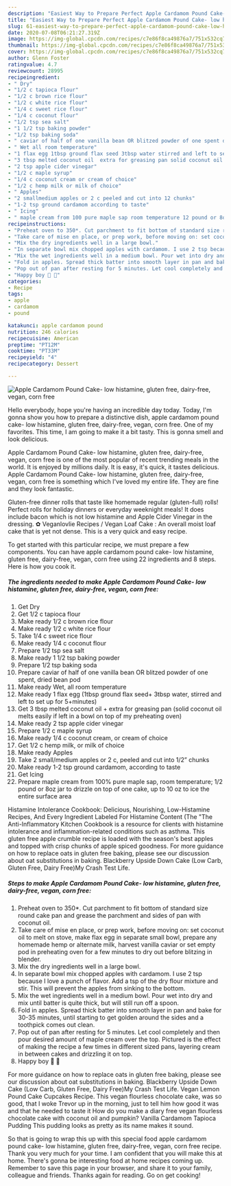 ```yaml
---
description: "Easiest Way to Prepare Perfect Apple Cardamom Pound Cake- low histamine, gluten free, dairy-free, vegan, corn free"
title: "Easiest Way to Prepare Perfect Apple Cardamom Pound Cake- low histamine, gluten free, dairy-free, vegan, corn free"
slug: 61-easiest-way-to-prepare-perfect-apple-cardamom-pound-cake-low-histamine-gluten-free-dairy-free-vegan-corn-free
date: 2020-07-08T06:21:27.319Z
image: https://img-global.cpcdn.com/recipes/c7e86f8ca49876a7/751x532cq70/apple-cardamom-pound-cake-low-histamine-gluten-free-dairy-free-vegan-corn-free-recipe-main-photo.jpg
thumbnail: https://img-global.cpcdn.com/recipes/c7e86f8ca49876a7/751x532cq70/apple-cardamom-pound-cake-low-histamine-gluten-free-dairy-free-vegan-corn-free-recipe-main-photo.jpg
cover: https://img-global.cpcdn.com/recipes/c7e86f8ca49876a7/751x532cq70/apple-cardamom-pound-cake-low-histamine-gluten-free-dairy-free-vegan-corn-free-recipe-main-photo.jpg
author: Glenn Foster
ratingvalue: 4.7
reviewcount: 28995
recipeingredient:
- " Dry"
- "1/2 c tapioca flour"
- "1/2 c brown rice flour"
- "1/2 c white rice flour"
- "1/4 c sweet rice flour"
- "1/4 c coconut flour"
- "1/2 tsp sea salt"
- "1 1/2 tsp baking powder"
- "1/2 tsp baking soda"
- " caviar of half of one vanilla bean OR blitzed powder of one spent dried bean pod"
- " Wet all room temperature"
- "1 flax egg 1tbsp ground flax seed 3tbsp water stirred and left to set up for 5minutes"
- "3 tbsp melted coconut oil  extra for greasing pan solid coconut oil melts easily if left in a bowl on top of my preheating oven"
- "2 tsp apple cider vinegar"
- "1/2 c maple syrup"
- "1/4 c coconut cream or cream of choice"
- "1/2 c hemp milk or milk of choice"
- " Apples"
- "2 smallmedium apples or 2 c peeled and cut into 12 chunks"
- "1-2 tsp ground cardamom according to taste"
- " Icing"
- " maple cream from 100 pure maple sap room temperature 12 pound or 8oz jar to drizzle on top of one cake up to 10 oz to ice the entire surface area"
recipeinstructions:
- "Preheat oven to 350*. Cut parchment to fit bottom of standard size round cake pan and grease the parchment and sides of pan with coconut oil."
- "Take care of mise en place, or prep work, before moving on: set coconut oil to melt on stove, make flax egg in separate small bowl, prepare any homemade hemp or alternate milk, harvest vanilla caviar or set empty pod in preheating oven for a few minutes to dry out before blitzing in blender."
- "Mix the dry ingredients well in a large bowl."
- "In separate bowl mix chopped apples with cardamom. I use 2 tsp because I love a punch of flavor. Add a tsp of the dry flour mixture and stir. This will prevent the apples from sinking to the bottom."
- "Mix the wet ingredients well in a medium bowl. Pour wet into dry and mix until batter is quite thick, but will still run off a spoon."
- "Fold in apples. Spread thick batter into smooth layer in pan and bake for 30-35 minutes, until starting to get golden around the sides and a toothpick comes out clean."
- "Pop out of pan after resting for 5 minutes. Let cool completely and then pour desired amount of maple cream over the top. Pictured is the effect of making the recipe a few times in different sized pans, layering cream in between cakes and drizzling it on top."
- "Happy boy 🍰 🥳"
categories:
- Recipe
tags:
- apple
- cardamom
- pound

katakunci: apple cardamom pound 
nutrition: 246 calories
recipecuisine: American
preptime: "PT12M"
cooktime: "PT33M"
recipeyield: "4"
recipecategory: Dessert

---
```



![Apple Cardamom Pound Cake- low histamine, gluten free, dairy-free, vegan, corn free](https://img-global.cpcdn.com/recipes/c7e86f8ca49876a7/751x532cq70/apple-cardamom-pound-cake-low-histamine-gluten-free-dairy-free-vegan-corn-free-recipe-main-photo.jpg)

Hello everybody, hope you're having an incredible day today. Today, I'm gonna show you how to prepare a distinctive dish, apple cardamom pound cake- low histamine, gluten free, dairy-free, vegan, corn free. One of my favorites. This time, I am going to make it a bit tasty. This is gonna smell and look delicious.

Apple Cardamom Pound Cake- low histamine, gluten free, dairy-free, vegan, corn free is one of the most popular of recent trending meals in the world. It is enjoyed by millions daily. It is easy, it's quick, it tastes delicious. Apple Cardamom Pound Cake- low histamine, gluten free, dairy-free, vegan, corn free is something which I've loved my entire life. They are fine and they look fantastic.

Gluten-free dinner rolls that taste like homemade regular (gluten-full) rolls! Perfect rolls for holiday dinners or everyday weeknight meals! It does include bacon which is not low histamine and Apple Cider Vinegar in the dressing. ✿ Veganlovlie Recipes / Vegan Loaf Cake : An overall moist loaf cake that is yet not dense. This is a very quick and easy recipe.


To get started with this particular recipe, we must prepare a few components. You can have apple cardamom pound cake- low histamine, gluten free, dairy-free, vegan, corn free using 22 ingredients and 8 steps. Here is how you cook it.

<!--inarticleads1-->

##### The ingredients needed to make Apple Cardamom Pound Cake- low histamine, gluten free, dairy-free, vegan, corn free:

1. Get  Dry
1. Get 1/2 c tapioca flour
1. Make ready 1/2 c brown rice flour
1. Make ready 1/2 c white rice flour
1. Take 1/4 c sweet rice flour
1. Make ready 1/4 c coconut flour
1. Prepare 1/2 tsp sea salt
1. Make ready 1 1/2 tsp baking powder
1. Prepare 1/2 tsp baking soda
1. Prepare  caviar of half of one vanilla bean OR blitzed powder of one spent, dried bean pod
1. Make ready  Wet, all room temperature
1. Make ready 1 flax egg (1tbsp ground flax seed+ 3tbsp water, stirred and left to set up for 5+minutes)
1. Get 3 tbsp melted coconut oil + extra for greasing pan (solid coconut oil melts easily if left in a bowl on top of my preheating oven)
1. Make ready 2 tsp apple cider vinegar
1. Prepare 1/2 c maple syrup
1. Make ready 1/4 c coconut cream, or cream of choice
1. Get 1/2 c hemp milk, or milk of choice
1. Make ready  Apples
1. Take 2 small/medium apples or 2 c, peeled and cut into 1/2” chunks
1. Make ready 1-2 tsp ground cardamom, according to taste
1. Get  Icing
1. Prepare  maple cream from 100% pure maple sap, room temperature; 1/2 pound or 8oz jar to drizzle on top of one cake, up to 10 oz to ice the entire surface area


Histamine Intolerance Cookbook: Delicious, Nourishing, Low-Histamine Recipes, And Every Ingredient Labeled For Histamine Content (The &#34;The Anti-Inflammatory Kitchen Cookbook is a resource for clients with histamine intolerance and inflammation-related conditions such as asthma. This gluten free apple crumble recipe is loaded with the season&#39;s best apples and topped with crisp chunks of apple spiced goodness. For more guidance on how to replace oats in gluten free baking, please see our discussion about oat substitutions in baking. Blackberry Upside Down Cake (Low Carb, Gluten Free, Dairy Free)My Crash Test Life. 

<!--inarticleads2-->

##### Steps to make Apple Cardamom Pound Cake- low histamine, gluten free, dairy-free, vegan, corn free:

1. Preheat oven to 350*. Cut parchment to fit bottom of standard size round cake pan and grease the parchment and sides of pan with coconut oil.
1. Take care of mise en place, or prep work, before moving on: set coconut oil to melt on stove, make flax egg in separate small bowl, prepare any homemade hemp or alternate milk, harvest vanilla caviar or set empty pod in preheating oven for a few minutes to dry out before blitzing in blender.
1. Mix the dry ingredients well in a large bowl.
1. In separate bowl mix chopped apples with cardamom. I use 2 tsp because I love a punch of flavor. Add a tsp of the dry flour mixture and stir. This will prevent the apples from sinking to the bottom.
1. Mix the wet ingredients well in a medium bowl. Pour wet into dry and mix until batter is quite thick, but will still run off a spoon.
1. Fold in apples. Spread thick batter into smooth layer in pan and bake for 30-35 minutes, until starting to get golden around the sides and a toothpick comes out clean.
1. Pop out of pan after resting for 5 minutes. Let cool completely and then pour desired amount of maple cream over the top. Pictured is the effect of making the recipe a few times in different sized pans, layering cream in between cakes and drizzling it on top.
1. Happy boy 🍰 🥳


For more guidance on how to replace oats in gluten free baking, please see our discussion about oat substitutions in baking. Blackberry Upside Down Cake (Low Carb, Gluten Free, Dairy Free)My Crash Test Life. Vegan Lemon Pound Cake Cupcakes Recipe. This vegan flourless chocolate cake, was so good, that I woke Trevor up in the morning, just to tell him how good it was and that he needed to taste it How do you make a diary free vegan flourless chocolate cake with coconut oil and pumpkin? Vanilla Cardamom Tapioca Pudding This pudding looks as pretty as its name makes it sound. 

So that is going to wrap this up with this special food apple cardamom pound cake- low histamine, gluten free, dairy-free, vegan, corn free recipe. Thank you very much for your time. I am confident that you will make this at home. There's gonna be interesting food at home recipes coming up. Remember to save this page in your browser, and share it to your family, colleague and friends. Thanks again for reading. Go on get cooking!
